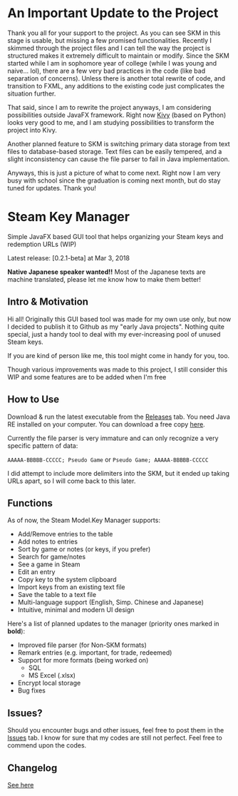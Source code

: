 # An Important Update to the Project
Thank you all for your support to the project. As you can see SKM in this stage is usable, but missing a few promised functionalities. Recently I skimmed through the project files and I can tell the way the project is structured makes it extremely difficult to maintain or modify. Since the SKM started while I am in sophomore year of college (while I was young and naive... lol), there are a few very bad practices in the code (like bad separation of concerns). Unless there is another total rewrite of code, and transition to FXML, any additions to the existing code just complicates the situation further.

That said, since I am to rewrite the project anyways, I am considering possibilities outside JavaFX framework. Right now [Kivy] (based on Python) looks very good to me, and I am studying possibilities to transform the project into Kivy.

Another planned feature to SKM is switching primary data storage from text files to database-based storage. Text files can be easily tempered, and a slight inconsistency can cause the file parser to fail in Java implementation.

Anyways, this is just a picture of what to come next. Right now I am very busy with school since the graduation is coming next month, but do stay tuned for updates. Thank you!

# Steam Key Manager
Simple JavaFX based GUI tool that helps organizing your Steam keys and redemption URLs (WIP)

Latest release: [0.2.1-beta] at Mar 3, 2018

**Native Japanese speaker wanted!!** Most of the Japanese texts are machine translated, please let me know how to make 
them better!

## Intro & Motivation
Hi all! Originally this GUI based tool was made for my own use only, but now I decided to publish it to Github as my "early Java projects". Nothing quite special, just a handy tool to deal with my ever-increasing pool of unused Steam keys.

If you are kind of person like me, this tool might come in handy for you, too. 

Though various improvements was made to this project, I still consider this WIP and some features are to be added when I'm free

## How to Use
Download & run the latest executable from the [Releases] tab. You need Java RE installed on your computer. You can 
download a free copy [here].

Currently the file parser is very immature and can only recognize a very specific pattern of data:

`AAAAA-BBBBB-CCCCC; Pseudo Game` or `Pseudo Game; AAAAA-BBBBB-CCCCC`

I did attempt to include more delimiters into the SKM, but it ended up taking URLs apart, so I will come back to this later.

## Functions
As of now, the Steam Model.Key Manager supports:
- Add/Remove entries to the table
- Add notes to entries
- Sort by game or notes (or keys, if you prefer)
- Search for game/notes
- See a game in Steam
- Edit an entry
- Copy key to the system clipboard
- Import keys from an existing text file
- Save the table to a text file
- Multi-language support (English, Simp. Chinese and Japanese)
- Intuitive, minimal and modern UI design

Here's a list of planned updates to the manager (priority ones marked in **bold**):
- Improved file parser (for Non-SKM formats)
- Remark entries (e.g. important, for trade, redeemed)
- Support for more formats (being worked on)
    - SQL
    - MS Excel (.xlsx)
- Encrypt local storage
- Bug fixes

## Issues? 
Should you encounter bugs and other issues, feel free to post them in the [Issues] tab.
I know for sure that my codes are still not perfect. Feel free to commend upon the codes.

## Changelog
[See here]

[0.2.1-alpha]: <https://github.com/l19980623/SteamKeyManager/releases/tag/v0.2.1>
[Issues]: <https://github.com/l19980623/SteamKeyManager/issues>
[Releases]: <https://github.com/l19980623/SteamKeyManager/releases>
[here]: <https://java.com/download>
[See here]: <https://github.com/l19980623/SteamKeyManager/blob/master/CHANGELOG.md>
[Kivy]: <https://kivy.org/#home>
